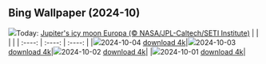 ## Bing Wallpaper (2024-10)
![](https://www.bing.com/th?id=OHR.EuropaMoon_EN-GB4032019865_UHD.jpg&w=1000)Today: [Jupiter's icy moon Europa (© NASA/JPL-Caltech/SETI Institute)](https://www.bing.com/th?id=OHR.EuropaMoon_EN-GB4032019865_UHD.jpg&rf=LaDigue_UHD.jpg&pid=hp&w=3840&h=2160&rs=1&c=4)
|      |      |      |
| :----: | :----: | :----: |
|![](https://www.bing.com/th?id=OHR.EuropaMoon_EN-GB4032019865_UHD.jpg&pid=hp&w=384&h=216&rs=1&c=4)2024-10-04 [download 4k](https://www.bing.com/th?id=OHR.EuropaMoon_EN-GB4032019865_UHD.jpg&rf=LaDigue_UHD.jpg&pid=hp&w=3840&h=2160&rs=1&c=4)|![](https://www.bing.com/th?id=OHR.NationalPoetryDay2024_EN-GB3553292629_UHD.jpg&pid=hp&w=384&h=216&rs=1&c=4)2024-10-03 [download 4k](https://www.bing.com/th?id=OHR.NationalPoetryDay2024_EN-GB3553292629_UHD.jpg&rf=LaDigue_UHD.jpg&pid=hp&w=3840&h=2160&rs=1&c=4)|![](https://www.bing.com/th?id=OHR.WindRiverAlaska_EN-GB7636614285_UHD.jpg&pid=hp&w=384&h=216&rs=1&c=4)2024-10-02 [download 4k](https://www.bing.com/th?id=OHR.WindRiverAlaska_EN-GB7636614285_UHD.jpg&rf=LaDigue_UHD.jpg&pid=hp&w=3840&h=2160&rs=1&c=4)|
|![](https://www.bing.com/th?id=OHR.BlackHistoryMonth2024_EN-GB1865178312_UHD.jpg&pid=hp&w=384&h=216&rs=1&c=4)2024-10-01 [download 4k](https://www.bing.com/th?id=OHR.BlackHistoryMonth2024_EN-GB1865178312_UHD.jpg&rf=LaDigue_UHD.jpg&pid=hp&w=3840&h=2160&rs=1&c=4)|